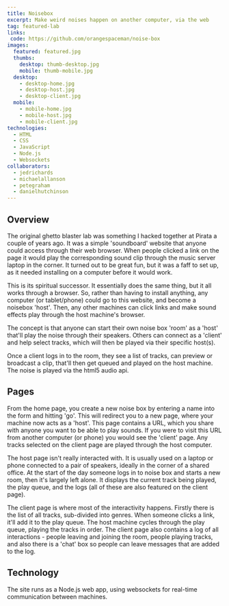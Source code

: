 ```yaml
---
title: Noisebox
excerpt: Make weird noises happen on another computer, via the web
tag: featured-lab
links:
 code: https://github.com/orangespaceman/noise-box
images:
  featured: featured.jpg
  thumbs:
    desktop: thumb-desktop.jpg
    mobile: thumb-mobile.jpg
  desktop:
    - desktop-home.jpg
    - desktop-host.jpg
    - desktop-client.jpg
  mobile:
    - mobile-home.jpg
    - mobile-host.jpg
    - mobile-client.jpg
technologies:
  - HTML
  - CSS
  - JavaScript
  - Node.js
  - Websockets
collaborators:
  - jedrichards
  - michaelallanson
  - petegraham
  - danielhutchinson
---
```


## Overview

The original ghetto blaster lab was something I hacked together at Pirata a couple of years ago. It was a simple 'soundboard' website that anyone could access through their web browser. When people clicked a link on the page it would play the corresponding sound clip through the music server laptop in the corner. It turned out to be great fun, but it was a faff to set up, as it needed installing on a computer before it would work.

This is its spiritual successor. It essentially does the same thing, but it all works through a browser. So, rather than having to install anything, any computer (or tablet/phone) could go to this website, and become a noisebox 'host'. Then, any other machines can click links and make sound effects play through the host machine's browser.

The concept is that anyone can start their own noise box 'room' as a 'host' that'll play the noise through their speakers. Others can connect as a 'client' and help select tracks, which will then be played via their specific host(s).

Once a client logs in to the room, they see a list of tracks, can preview or broadcast a clip, that'll then get queued and played on the host machine. The noise is played via the html5 audio api.

## Pages

From the home page, you create a new noise box by entering a name into the form and hitting 'go'. This will redirect you to a new page, where your machine now acts as a 'host'. This page contains a URL, which you share with anyone you want to be able to play sounds. If you were to visit this URL from another computer (or phone) you would see the 'client' page. Any tracks selected on the client page are played through the host computer.

The host page isn't really interacted with. It is usually used on a laptop or phone connected to a pair of speakers, ideally in the corner of a shared office. At the start of the day someone logs in to noise box and starts a new room, then it's largely left alone. It displays the current track being played, the play queue, and the logs (all of these are also featured on the client page).

The client page is where most of the interactivity happens. Firstly there is the list of all tracks, sub-divided into genres. When someone clicks a link, it'll add it to the play queue. The host machine cycles through the play queue, playing the tracks in order. The client page also contains a log of all interactions - people leaving and joining the room, people playing tracks, and also there is a 'chat' box so people can leave messages that are added to the log.

## Technology

The site runs as a Node.js web app, using websockets for real-time communication between machines.


